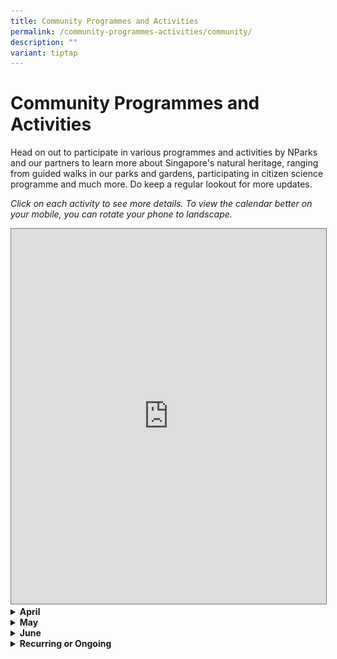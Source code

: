 ```yaml
---
title: Community Programmes and Activities
permalink: /community-programmes-activities/community/
description: ""
variant: tiptap
---
```

<h1><strong>Community Programmes and Activities</strong></h1>
<p>Head on out to participate in various programmes and activities by NParks
and our partners to learn more about Singapore's natural heritage, ranging
from guided walks in our parks and gardens, participating in citizen science
programme and much more. Do keep a regular lookout for more updates.</p>
<p><em>Click on each activity to see more details. To view the calendar better on your mobile, you can rotate your phone to landscape.</em>
</p>
<p></p>
<div class="iframe-wrapper">
<iframe style="border:solid 1px #777" height="600" width="100%" allowfullscreen="true" frameborder="0" src="https://calendar.google.com/calendar/embed?height=600&amp;wkst=1&amp;ctz=Asia%2FSingapore&amp;src=ODAzM2M1YWQ3MWU2MjMzMzcxOTYxMmRmZjRmNjdlNmFlNTRiZGFiMmQyMDViYmU2MDAwNDRiY2UwODk4NTM3ZEBncm91cC5jYWxlbmRhci5nb29nbGUuY29t&amp;color=%230B8043"></iframe>
</div>
<div data-type="detailGroup" class="isomer-accordion-group isomer-accordion isomer-accordion-white">
<details class="isomer-details">
<summary><strong>April</strong>
</summary>
<div data-type="detailsContent" class="isomer-details-content">
<p>Table</p>
<table style="minWidth: 75px">
<colgroup>
<col>
<col>
<col>
</colgroup>
<tbody>
<tr>
<th rowspan="1" colspan="1">
<p>Date</p>
</th>
<th rowspan="1" colspan="1">
<p>Event</p>
</th>
<th rowspan="1" colspan="1">
<p>How to Register</p>
</th>
</tr>
<tr>
<td rowspan="1" colspan="1">
<p>5 April 2025 (1:30pm-2:30pm)</p>
</td>
<td rowspan="1" colspan="1">
<p><strong>Wildlife in Our Neighbourhood with National Parks</strong>
</p>
<p>Discover how to live harmoniously with Singapore's wild residents through
responsible wildlife encounters.
<br>This talk will provide information on how to interact with wildlife and
nature responsibly, with a focus on commonly encountered wildlife species
such as long-tailed macaques, wild boars, civets, snakes etc.</p>
</td>
<td rowspan="1" colspan="1">
<p>Click <a href="https://www.nlb.gov.sg/main/whats-on/event-detail?event-id=174287277149" rel="noopener nofollow" target="_blank"><u>here</u></a> to
register.</p>
</td>
</tr>
<tr>
<td rowspan="1" colspan="1">
<p>5 April 2025 (2:30pm-3:30pm)</p>
</td>
<td rowspan="1" colspan="1">
<p><strong>Ocean Superheroes with Blossom World Society | Sembawang Public Library</strong>
</p>
<div class="isomer-image-wrapper">
<img style="width: 100%" height="auto" width="100%" alt="Ocean Superheroes with Blossom World Society graphic" src="/images/FoB 2025/5_Ocean_Superheroes_with_Blossom_World_Society.png">
</div>
<p>Join our parent-child programme with Blossom World Society to learn how
we can live sustainably and do our part to keep our beaches and oceans
clean!</p>
<p>In this programme:</p>
<p>• Warm up with fun yoga poses inspired by marine animals.</p>
<p>• Have fun with hands-on learning activities inspired by beach cleanups.</p>
<p>• Get useful tips on what can and cannot be recycled.</p>
<p>This programme is made accessible for autism and intellectual disability.
Suitable for children aged 7-12.</p>
<p>Registration is required. Please register 1 ticket each for your child
and yourself.</p>
</td>
<td rowspan="1" colspan="1">
<p>Click <a href="https://www.nlb.gov.sg/main/whats-on/event-detail?event-id=174245125395" rel="noopener nofollow" target="_blank"><u>here</u></a> to
register.</p>
</td>
</tr>
<tr>
<td rowspan="1" colspan="1">
<p>7 April 2025 (7pm-8:30pm)</p>
</td>
<td rowspan="1" colspan="1">
<p><strong>Introduction to the World of Fungi | Down to Earth</strong>
</p>
<div class="isomer-image-wrapper">
<img style="width: 100%" height="auto" width="100%" alt="Introduction to the World of Fungi graphic" src="/images/FoB 2025/6_Introduction_to_the_World_of_Fungi_.png">
</div>
<p>The kingdom of Fungi, making up one of the five kingdoms of living beings,
has an estimated 3.8 million species.</p>
<p>These fungi range from edible mushrooms that routinely sprout after rain,
to fungi that exist underground for their entire lifecycle.</p>
<p>Fungi/mushrooms have been used for different medicinal purposes, be it
in traditional Chinese medicine (Eg: Gandoderma and Cordyceps) to modern
western medication (Eg: Penicillin from Penicillum chrysogenum).</p>
<p>In addition to existing independently, an estimated 80+% of existing plant
species form symbiotic relationships with fungi within their roots. Join
us for a glimpse into the fascinating fungal world.</p>
<p>This programme is held in conjunction with Republic Polytechnic.</p>
</td>
<td rowspan="1" colspan="1">
<p>Click <a href="https://form.gov.sg/67d141eefacab583658bd6ca" rel="noopener nofollow" target="_blank"><u>here</u></a> to
register.</p>
</td>
</tr>
<tr>
<td rowspan="1" colspan="1">
<p>9 April 2025</p>
</td>
<td rowspan="1" colspan="1">
<p><strong>Wildlife in Our Neighbourhood</strong>
</p>
<p>The programme will provide information on how to interact with wildlife
and nature responsibly, with a focus on commonly encountered wildlife species
such as long-tailed macaques, wild boars, civets, snakes etc.</p>
</td>
<td rowspan="1" colspan="1">
<p>Registration has closed.</p>
</td>
</tr>
<tr>
<td rowspan="1" colspan="1">
<p>11 April 2025 (4:30pm-7pm)</p>
</td>
<td rowspan="1" colspan="1">
<p><strong>Children's Sustainability Lab&nbsp;</strong>
</p>
<div class="isomer-image-wrapper">
<img style="width: 100%" height="auto" width="100%" alt="Children_s_Sustainability_Lab.jpg" src="/images/FoB 2025/13_Children_s_Sustainability_Lab.jpg">
</div>
<p>Join the Blue Planet Initiative from the Singapore American School to
learn about Singapore's mangroves, local endangered animals, and plastic
waste! There will be fun activities suitable for children aged 4 to 10
years old.</p>
</td>
<td rowspan="1" colspan="1">
<p>Click <a href="https://www.nlb.gov.sg/main/whats-on/event-detail?event-id=174263843128" rel="noopener nofollow" target="_blank"><u>here</u></a> to
register.</p>
</td>
</tr>
<tr>
<td rowspan="1" colspan="1">
<p>12 April 2025 (11am-12pm)</p>
</td>
<td rowspan="1" colspan="1">
<p><strong>Little Tiger and Friends&nbsp;</strong>
</p>
<div class="isomer-image-wrapper">
<img style="width: 100%" height="auto" width="100%" alt="Little_Tiger___Friends.jpg" src="/images/FoB 2025/12_Little_Tiger___Friends.jpg">
</div>
<p>Two delightful books, Little Tiger and Little Tiger and the Snow Leopards
will be read by Dr Linda Gan, the author of both books. The beautifully
illustrated stories are about a tiger cub and its exciting adventures with
its best friend, Bird! Read by author Linda Gan, well-known in the field
of early childhood education in Singapore, Little Tiger and the Snow Leopards
will inspire love and empathy for animals. Children will also have a chance
to make a wildcat mask!</p>
</td>
<td rowspan="1" colspan="1">
<p>Click <a href="https://form.gov.sg/67d1426a16761c759cd568a8" rel="noopener nofollow" target="_blank"><u>here</u></a> to
register.</p>
</td>
</tr>
<tr>
<td rowspan="1" colspan="1">
<p>15 April 2025 (7pm-8pm)</p>
</td>
<td rowspan="1" colspan="1">
<p><strong>Beyond Looking Like a Stick | Down to Earth</strong>
</p>
<div class="isomer-image-wrapper">
<img style="width: 100%" height="auto" width="100%" alt="Beyond Looking like a Stick graphic" src="/images/FoB 2025/7_Beyond_Looking_like_a_Stick.png">
</div>
<p>Stick insects are famous for mimicking motionless sticks but they have
an amazing life history that goes beyond simple disguise. Their incredible
array of behavioural traits and strategies that they deploy to avoid predators
will astound you!</p>
<p>Join us as our speaker, Dr Eunice Tan, shares the work taken in uncovering
the behaviours of the charismatic, yet largely neglected, leaf and stick
insects.</p>
<p>This programme is part of a series on sustainability co-curated with the
NUS Department of Biological Sciences.</p>
<p></p>
<p>About the Speaker:</p>
<p>Dr Eunice Tan’s research focuses on the biodiversity, behaviour and ecology
of insects and spiders in Southeast Asian habitats. Eunice is an Assistant
Professor at the Department of Biological Sciences, National University
of Singapore, where she teaches undergraduate and graduate courses in behavioural
ecology.</p>
<p>Please note that presentation slides may be available during or after
the programme, depending on the programme. Where applicable, only participants
who attend the programme can have access to the slides via instructions
given during the programme.</p>
<p></p>
<p>Down to Earth:</p>
<p>Down to Earth Series unpacks pertinent sustainability topics and makes
them accessible whatever your background. From demystifying the latest
green buzzwords to illuminating the incredible biodiversity we live amongst,
join us and grow your knowledge with experts as they give you the break
down on all things green.</p>
<p></p>
</td>
<td rowspan="1" colspan="1">
<p>Click <a href="https://form.gov.sg/67d1402dfacab583658b5aa4" rel="noopener nofollow" target="_blank"><u>here</u></a> to
register.</p>
</td>
</tr>
<tr>
<td rowspan="1" colspan="1">
<p>19 April 2025 (8:30am - 10:30am)</p>
</td>
<td rowspan="1" colspan="1">
<p><strong>Plant Walk&nbsp;at Fort Canning Park</strong>
</p>
<div class="isomer-image-wrapper">
<img style="width: 100%" height="auto" width="100%" alt="Fort Canning Park gate" src="/images/FoB 2025/Plant_Walk_at_Fort_Canning_Park_Photo.jpg">
</div>
<p>Experience the grandeur of Fort Canning’s majestic heritage trees and
uncover their deep ties to Singapore’s history. With 17 heritage trees,
this rich site offers a unique glimpse into the nation’s botanical and
cultural legacy. Join us as we explore these gentle giants and the stories
they tell.</p>
</td>
<td rowspan="1" colspan="1">
<p>Registration closes on: 13 April 2025</p>
<p>Click <a href="https://tinyurl.com/NSSPlantGrpWalk2" rel="noopener nofollow" target="_blank">here</a> to
register.</p>
<p>Click <a href="https://www.nss.org.sg/events/plant-walk-at-fort-canning-2/" rel="noopener nofollow" target="_blank">here</a> to
visit the Nature Society Singapore website.</p>
</td>
</tr>
<tr>
<td rowspan="1" colspan="1">
<p>Programme Round Duration: 26 April 2025 - 22 May 2025</p>
</td>
<td rowspan="1" colspan="1">
<p><strong>Cyber Spotter Programme 2.0 April 2025</strong>
</p>
<div class="isomer-image-wrapper">
<img style="width: 100%" height="auto" width="100%" alt="Poster of the WWF Cyber Spotter Programme 2025" src="/images/FoB 2025/Cyber_Spotter_Programme_April_2025_Round_Photo.jpg">
</div>
<p>The Cyber Spotter Programme empowers volunteers to detect and report illegal
wildlife listings online as part of the Coalition to End Wildlife Trafficking
Online. Running four times a year, it aims to become a volunteer-led initiative.
Selected volunteers undergo training to identify and report prohibited
wildlife products, which WWF-Singapore reviews before working with coalition
members to remove them from online platforms.</p>
</td>
<td rowspan="1" colspan="1">
<p>Click <a href="https://cyberspotter.wwf.sg/" rel="noopener noreferrer nofollow" target="_blank">here</a> to
view website for more information.</p>
<p>Registration for the programme can be done through the main Cyber Spotter
Website. About 1.5 months before the next round of programme, the 'join
us' link will be updated with the registration form. When the registration
form is not active, there will be an interest form left instead for people
to leave their information for WWF-Singapore to contact for future rounds.</p>
</td>
</tr>
</tbody>
</table>
</div>
</details>
</div>
<div data-type="detailGroup" class="isomer-accordion-group isomer-accordion isomer-accordion-white">
<details class="isomer-details">
<summary><strong>May</strong>
</summary>
<div data-type="detailsContent" class="isomer-details-content">
<p>Table</p>
<table style="minWidth: 75px">
<colgroup>
<col>
<col>
<col>
</colgroup>
<tbody>
<tr>
<th rowspan="1" colspan="1">
<p>Date</p>
</th>
<th rowspan="1" colspan="1">
<p>Event</p>
</th>
<th rowspan="1" colspan="1">
<p>How to Register</p>
</th>
</tr>
<tr>
<td rowspan="1" colspan="1">
<p>5 May 2025 (7pm-8:30pm)</p>
</td>
<td rowspan="1" colspan="1">
<p><strong>Cultivating Growth: The Power of Plant Tissue Culture &amp; Multiplication</strong>
</p>
<div class="isomer-image-wrapper">
<img style="width: 100%" height="auto" width="100%" alt="" src="/images/FoB 2025/2_Cultivating_Growth_The_Power_of_Plant_Tissue_Culture_and_Multiplication.png">
</div>
<p>Did you know that the kingdom Plantae boasts an impressive 370,000 described
plant species? One fascinating feature of plants is their totipotent property,
which means that a single plant cell has the potential to develop into
an entire plant under the right conditions. Through plant tissue culture,
it's possible to grow large quantities of plants from a small starting
piece, such as a tiny portion of a leaf. This technique is invaluable for
multiplying critically endangered plants and producing healthy crops and
ornamental plants.</p>
<p>Join us for an enlightening session where the speaker will introduce the
concept of plant tissue culture and share how plants can be multiplied
for use in plant conservation, research, and commercial applications.</p>
<p>Don't miss this opportunity to gain insights into the fascinating world
of plant tissue culture and its wide-ranging applications!</p>
<p>This programme is held in conjunction with Republic Polytechnic.</p>
<p>About the Speaker</p>
<p>A botanist and mycologist by training, Dr Lim Wei Han is currently a lecturer
with the School of Applied Science, Republic Poly, teaching both PET(full
time diploma students) and CET (adult learners). He has worked with both
plants and fungi for over 18 years. His research interests range from plant/fungal
tissue culture, plant/fungal secondary metabolites and plant/fungal symbioses.</p>
</td>
<td rowspan="1" colspan="1">
<p>Click <a href="https://form.gov.sg/67f4aa4bf5fd1da45c52548b" rel="noopener nofollow" target="_blank"><u>here</u></a> to
register.</p>
</td>
</tr>
<tr>
<td rowspan="1" colspan="1">
<p>8 May 2025 (11:30am-1pm)</p>
</td>
<td rowspan="1" colspan="1">
<p><strong>The Biodiversity Kopitiam</strong>
</p>
<div class="isomer-image-wrapper">
<img style="width: 100%" height="auto" width="100%" alt="The Biodiversity Kopitiam" src="/images/FoB 2025/2.jpg">
</div>
<p>The Biodiversity Collective (TBC) plays on ""To Be Continued"". Biodiversity
must continue and it's not just something for experts to understand!</p>
<p>Kopitiam Edition - Lim Kopi (Drink Coffee), and learn about various topics
of biodiversity. A round-table kopitiam style where attendees rotate around
20min expert sharings.</p>
<p>8th May, 11.30am-1pm @ 76 Neil Rd, Ahimsa Sanctuary</p>
<p>Speakers:</p>
<p>Saravanan Sinniah, Conservation International (CI).</p>
<p>Cheng Puay and Samuel, from Ridge View Residential College (NUS).</p>
</td>
<td rowspan="1" colspan="1">
<p>Click <a href="https://www.eventbrite.co.uk/e/1301764886819?aff=oddtdtcreator" rel="noopener nofollow" target="_blank"><u>here</u></a> to
register.</p>
</td>
</tr>
<tr>
<td rowspan="1" colspan="1">
<p>10 May 2025 (10:30am-11:30am)</p>
</td>
<td rowspan="1" colspan="1">
<p><strong>Where Are All the Animals? Singapore's Illegal Wildlife Trade for Families</strong>
</p>
<div class="isomer-image-wrapper">
<img style="width: 100%" height="auto" width="100%" alt="" src="/images/FoB 2025/3_Where_are_All_the_Animals.jpg">
</div>
<p>Have you ever wondered how some people get to keep snakes, iguanas, squirrels,
birds, and other pets? Where did these animals come from? If you love a
specific animal and are able to care for it well, should you buy one? What
happens if each of us were to go around Singapore and take a wild animal
we love back as a pet?</p>
<p>Follow the stories of Ultra - the African ball python, Rio - the critically
endangered Indian star tortoise, and Kiki - the Blue-crowned hanging parrot,
to find out how animals who were poached, smuggled, and illegally traded
as pets are rescued and cared for in Singapore by the Animal Concerns,
Research and Education Society.</p>
<p>Whether big or small, you too can help wild animals!</p>
</td>
<td rowspan="1" colspan="1">
<p>Click <a href="https://www.nlb.gov.sg/main/whats-on/event-detail?event-id=174583286869" rel="noopener nofollow" target="_blank"><u>here</u></a> to
register.</p>
</td>
</tr>
<tr>
<td rowspan="1" colspan="1">
<p>17 May 2025 (2pm-3pm)</p>
</td>
<td rowspan="1" colspan="1">
<p><strong>From Rescue to Release: Navigating Wildlife Emergencies in Singapore</strong>
</p>
<div class="isomer-image-wrapper">
<img style="width: 100%" height="auto" width="100%" alt="Rescue to Release graphic" src="/images/FoB 2025/8_Rescue_to_Release.png">
</div>
<p>The Animal Concerns, Research and Education Society (ACRES) is a registered
Singaporean Charity and Institution of Public Character that aims to create
a world where all animals are treated as fellow sentient beings. One of
our key focus areas is Wildlife Rescue and Rehabilitation, where we rescue
thousands of animals each year.</p>
<p>In this talk, learn more about how Singapore's only Wildlife Rescue charity
functions and hear about our most exciting rescue stories. Empower yourselves
to play a part in helping animals by learning what to do when you see various
animals who are injured or in distress.</p>
</td>
<td rowspan="1" colspan="1">
<p>Registration for this activity has not opened yet. The link to register
will be updated here once registration opens.</p>
</td>
</tr>
<tr>
<td rowspan="1" colspan="1">
<p>18 May 2025 (11am-12pm)</p>
</td>
<td rowspan="1" colspan="1">
<p><strong>Getting to Know Our Wild Neighbours!</strong>
</p>
<div class="isomer-image-wrapper">
<img style="width: 100%" height="auto" width="100%" alt="" src="/images/FoB 2025/1_Getting_to_Know_Our_Wild_Neighbours.png">
</div>
<p>Have you ever chanced upon a troop of macaques in your estate or heard
the iconic "uwu!" calls of the koel? Get yourself acquainted with Our Wild
Neighbours and learn the dos and don'ts during a wildlife encounter. Get
practical tips on how you can coexist with the animals that share our island
home and what role each animal plays in keeping our city in nature green
and healthy.</p>
</td>
<td rowspan="1" colspan="1">
<p>Click <a href="https://form.gov.sg/67f4ad7242f7628adc8aaabf" rel="noopener nofollow" target="_blank"><u>here</u></a> to
register.</p>
</td>
</tr>
<tr>
<td rowspan="1" colspan="1">
<p>24 May 2025 (7pm-11pm)</p>
</td>
<td rowspan="1" colspan="1">
<p><strong><em>Leopard Cat </em>QUEST<em> @</em>Ubin</strong>
</p>
<p>We are excited to announce <em>Leopard Cat </em>QUEST<em> @</em>Ubin in
search of our elusive native wildcat. Nationally critically endangered,
the Leopard Cat is known to inhabit Pulau Ubin, Pulau Tekong, the Central
Catchment Nature Reserve and the Western Catchment. We will walk Pulau
Ubin’s rustic kampong lanes and forested areas in the silent, cool night,
to look for the glint of the Leopard Cats’ eyes, and hopefully also encounter
the Greater Mousedeer, Common Palm Civet, sleeping birds and butterflies,
foraging fruit bats, snakes, mangrove wildlife and more!</p>
</td>
<td rowspan="1" colspan="1">
<p>Click <a href="https://www.swagcat.org/store/Leopard-Cat-QUEST-@Ubin-p450716014" rel="noopener nofollow" target="_blank"><u>here</u></a> to
register.</p>
</td>
</tr>
<tr>
<td rowspan="1" colspan="1">
<p>26 May 2025 (7pm-8:30pm)</p>
</td>
<td rowspan="1" colspan="1">
<p><strong>Mangrove and Coastal Horseshoe Crabs: Guardians of the Coastal Ecosystems</strong>
</p>
<div class="isomer-image-wrapper">
<img style="width: 100%" height="auto" width="100%" alt="" src="/images/FoB 2025/5_Mangrove_and_Coastal_Horseshoe_Crabs_Guardians_of_the_Coastal_Ecosystems.png">
</div>
<p>Horseshoe crabs are ancient arthropods that have roamed the Earth for
over 450 million years. Interestingly, they are also not true crabs but
are more related to spiders and scorpions. This talk explores the remarkable
biology, history, and ecological significance of these creatures. We will
delve into the fascinating features of horseshoe crabs, including their
unique anatomy, behaviour, and the important role they play in the marine
ecosystem.</p>
<p>Additionally, the talk will address the conservation challenges horseshoe
crabs face, including the impact of overharvesting and habitat loss on
their populations, and the measures being taken to protect them.</p>
<p>By the end of the session, participants will gain a deep appreciation
for these “living fossils”, their critical role in modern medicine, and
the ongoing efforts to ensure their survival in the face of increasing
environmental pressures.</p>
<p>This programme is held in conjunction with Republic Polytechnic.</p>
</td>
<td rowspan="1" colspan="1">
<p>Click <a href="https://form.gov.sg/67f3467c9ee26e0ce9a7868c" rel="noopener nofollow" target="_blank"><u>here</u></a> to
register.</p>
</td>
</tr>
</tbody>
</table>
</div>
</details>
</div>
<div data-type="detailGroup" class="isomer-accordion-group isomer-accordion isomer-accordion-white">
<details class="isomer-details">
<summary><strong>June</strong>
</summary>
<div data-type="detailsContent" class="isomer-details-content">
<p>Table</p>
<table style="minWidth: 75px">
<colgroup>
<col>
<col>
<col>
</colgroup>
<tbody>
<tr>
<th rowspan="1" colspan="1">
<p>Date</p>
</th>
<th rowspan="1" colspan="1">
<p>Event</p>
</th>
<th rowspan="1" colspan="1">
<p>How to Register</p>
</th>
</tr>
<tr>
<td rowspan="1" colspan="1">
<p>3 June 2025 (7pm-8pm)</p>
</td>
<td rowspan="1" colspan="1">
<p><strong>Phytoplankton Ecology in Singapore and Beyond! | Down to Earth</strong>
</p>
<div class="isomer-image-wrapper">
<img style="width: 100%" height="auto" width="100%" alt="Phytoplankton_Ecology_in_Singapore_and_Beyond_.png" src="/images/FoB 2025/11_Phytoplankton_Ecology_in_Singapore_and_Beyond_.png">
</div>
<p>Phytoplankton play a vital role in aquatic ecosystems and sequester carbon
dioxide in our atmosphere. More than 50% of our oxygen comes from phytoplankton
in the world’s oceans and lakes.</p>
<p>Understanding the role of phytoplankton in aquatic ecosystems will help
in advancing the solutions to problems facing today’s water resources,
such as harmful algal blooms, pollution, and climate change.</p>
<p>Join us in this talk as Dr Maxine Mowe shares more on phytoplankton and
how their growth and production can possibly be the solution for increasing
carbon capture globally.</p>
<p>This programme is part of a series on sustainability co-curated with the
NUS Department of Biological Sciences.</p>
<p></p>
<p>About the Speaker:</p>
<p>Dr. Maxine Mowe is a biology lecturer at the National University of Singapore
in the Department of Biological Sciences and has more than 14 years of
research experience in aquatic biology specifically in phytoplankton and
zooplankton ecology and has been a lecturer since 2019. She has worked
on the ecology of several cyanobacterial taxa (Microcystis, Raphidiopsis),
phytoplankton and zooplankton interactions, microplastic impacts and eutrophication
and algal bloom mitigation using aquatic plants in Singapore’s reservoirs
and coastal environment. She teaches various biology and ecology courses
(General Biology, Evolutionary Biology, Freshwater Biology, Plankton Ecology)
for undergraduate students and several courses (Freshwater Conservation,
Food Security and Sustainability and Internships) for the Masters’ programme
in NUS on Biodiversity Conservation and Sustainability. She is also a voluntary
committee member for Care for Creation Committee at Caritas since 1 January
2023. Together with the rest of the committee, she has planned several
environmental activities including beach clean-ups, intertidal walks, tree
planting events and workshops for adults and children.</p>
<p></p>
<p>Please note that presentation slides may be available during or after
the programme, depending on the programme. Where applicable, only participants
who attend the programme can have access to the slides via instructions
given during the programme.</p>
<p></p>
<p>Down to Earth:</p>
<p>Down to Earth Series unpacks pertinent sustainability topics and makes
them accessible whatever your background. From demystifying the latest
green buzzwords to illuminating the incredible biodiversity we live amongst,
join us and grow your knowledge with experts as they give you the break
down on all things green.</p>
</td>
<td rowspan="1" colspan="1">
<p>Click <a href="https://www.nlb.gov.sg/main/whats-on" rel="noopener nofollow" target="_blank"><u>here</u></a> to
register.</p>
</td>
</tr>
<tr>
<td rowspan="1" colspan="1">
<p>8 June 2025 (11am-12pm)</p>
</td>
<td rowspan="1" colspan="1">
<p><strong>Top 10 Weirdest Critters of Singapore’s Rainforest</strong>
</p>
<div class="isomer-image-wrapper">
<img style="width: 100%" height="auto" width="100%" alt="" src="/images/FoB 2025/4_Top_10_Weirdest_Critters_of_Singapore_s_Rainforest.jpg">
</div>
<p>Discover Singapore's weirdest rainforest critters, from gliding snakes
to worms with claws! These amazing wildlife and weird facts are featured
in a children's book - Top 10 Weirdest Critters of Singapore's Rainforest.</p>
<p>Published by Cicada Tree Eco-Place, the book is an environmental education
resource of the ""Protect Our Last Wilderness"" campaign. Launched in 2019,
the campaign highlights the pressing need to prevent the disappearance
of the island’s last remaining wilderness areas, which are an important
buffer against the effects of climate change.</p>
</td>
<td rowspan="1" colspan="1">
<p>Click <a href="https://www.nlb.gov.sg/main/whats-on" rel="noopener nofollow" target="_blank"><u>here</u></a> to
register.</p>
</td>
</tr>
<tr>
<td rowspan="1" colspan="1">
<p>14 June 2025 (11am-1pm)</p>
</td>
<td rowspan="1" colspan="1">
<p><strong>The Biodiversity Collage Workshop</strong>
</p>
<div class="isomer-image-wrapper">
<img style="width: 100%" height="auto" width="100%" alt="The_Transmutation_Principle.png" src="/images/FoB 2025/14__The_Transmutation_Principle.png">
</div>
<p>In this workshop, you'll learn why biodiversity is vital for the wellbeing
&amp; preservation of our societal ecosystems. The challenge lies in balancing
urban demand for natural resources/services with a need to protect nature.</p>
<p>Through this hands-on interactive workshop, we'll unpack our interdependence
with nature &amp; how human activities are contributing to biodiversity
loss. Learn about the interconnectedness of all life on Earth. Thanks to
a science-based set of cards (based on the IPBES reports), discover the
fundamental interactions within biodiversity, the causes and consequences
of its decline. Discover how our societies and even health systems depend
very much on nature.</p>
<p>This workshop is organised in conjunction with The Biodiversity Collage
and The Transmutation Principle.</p>
<p>About The Transmutation Principle:</p>
<p>TTP is a sustainability-driven consulting company whose mission is to
be catalysts of change to protect and sustain our planet, for the well-being
of future generations. We curate climate education workshops through collaborative,
gamified workshops such as this for organisations at every stage, while
contributing back to communities through our flagship, pro-bono public
workshops.</p>
<p>Our</p>
<p>services employ a breadth of solutions catered for different maturity
levels across the organization's transformational journey from establishing
foundational excellence to elevating their organisational ESG strategy,
as we navigate this increasingly volatile environment together.</p>
<p>Here's how:</p>
<p>📖 Create accessible climate education for all</p>
<p>🛠️ Outsource your sustainability pain points to us</p>
<p>💡 Diagnose &amp; drive sustainable change.</p>
</td>
<td rowspan="1" colspan="1">
<p>Registration for this activity has not opened yet. The link to register
will be updated here once registration opens.</p>
</td>
</tr>
<tr>
<td rowspan="1" colspan="1">
<p>14 June 2025 (2:30pm-4pm)</p>
</td>
<td rowspan="1" colspan="1">
<p><strong>Unveiling the Secrets of Leopard Cats in Singapore | Down to Earth</strong>
</p>
<div class="isomer-image-wrapper">
<img style="width: 100%" height="auto" width="100%" alt="" src="/images/FoB 2025/7_Unveiling_the_Secrets_of_Leopard_Cats_in_Singapore.png">
</div>
<p>Join us for a fascinating lecture with Marcus Chua from the Lee Kong Chian
Natural History Museum. Marcus will share his expertise on leopard cats
in Singapore, covering their habitats, ecology, population genetics, and
threats. Recent research has identified key habitats, including Pulau Tekong,
Pulau Ubin, the Central and Western Catchments, and Changi. With only around
50 individuals remaining, conservation efforts are crucial. Register now
for this enlightening web lecture and join the conversation on leopard
cat conservation in Singapore!</p>
<p>About the speaker</p>
<p>Marcus Chua is a mammal researcher with expertise in leopard cats and
mouse-deer. He works at the Lee Kong Chian Natural History Museum. Fun
fact: Marcus was the first in the world to record leopard cats on reclaimed
land! Read more from his blog here.</p>
</td>
<td rowspan="1" colspan="1">
<p>Click <a href="https://go.gov.sg/signuplink-uslcs" rel="noopener nofollow" target="_blank"><u>here</u></a> to
register.</p>
</td>
</tr>
<tr>
<td rowspan="1" colspan="1">
<p>21 June 2025 (11am-12pm)</p>
</td>
<td rowspan="1" colspan="1">
<p><strong>From Rescue to Release: Navigating Wildlife Emergencies in Singapore</strong>
</p>
<div class="isomer-image-wrapper">
<img style="width: 100%" height="auto" width="100%" alt="Rescue to Release graphic" src="/images/FoB 2025/10_Rescue_to_Release.png">
</div>
<p>The Animal Concerns, Research and Education Society (ACRES) is a registered
Singaporean Charity and Institution of Public Character that aims to create
a world where all animals are treated as fellow sentient beings. One of
our key focus areas is Wildlife Rescue and Rehabilitation, where we rescue
thousands of animals each year.</p>
<p>In this talk, learn more about how Singapore's only Wildlife Rescue charity
functions and hear about our most exciting rescue stories. Empower yourselves
to play a part in helping animals by learning what to do when you see various
animals who are injured or in distress.</p>
</td>
<td rowspan="1" colspan="1">
<p>Registration for this activity has not opened yet. The link to register
will be updated here once registration opens.</p>
</td>
</tr>
<tr>
<td rowspan="1" colspan="1">
<p></p>
</td>
<td rowspan="1" colspan="1">
<p></p>
</td>
<td rowspan="1" colspan="1">
<p></p>
</td>
</tr>
<tr>
<td rowspan="1" colspan="1">
<p>28 June 2025 (1.30pm-2.30pm)</p>
</td>
<td rowspan="1" colspan="1">
<p><strong>Playtime with Timmy and his Wild Neighbours</strong>
</p>
<div class="isomer-image-wrapper">
<img style="width: 100%" height="auto" width="100%" alt="Playtime with Timmy and his wild neighbours graphic" src="/images/FoB 2025/2_Playtime_with_Timmy_and_his_wild_neighbours.png">
</div>
<p>Join Timmy on an exciting journey around his neighbourhood as he discovers
amazing animals that live around him!</p>
<p>From playful macaques to curious otters and helpful bats, there are many
different types of wildlife in our midst, and much to learn about sharing
our space with them.</p>
<p>Let’s find out how we can be good neighbours to the animals around us!</p>
</td>
<td rowspan="1" colspan="1">
<p>Registration for this activity has not opened yet. The link to register
will be updated here once registration opens.</p>
</td>
</tr>
</tbody>
</table>
</div>
</details>
</div>
<div data-type="detailGroup" class="isomer-accordion-group isomer-accordion isomer-accordion-white">
<details class="isomer-details">
<summary><strong>Recurring or Ongoing</strong>
</summary>
<div data-type="detailsContent" class="isomer-details-content">
<p>Table</p>
<table style="minWidth: 75px">
<colgroup>
<col>
<col>
<col>
</colgroup>
<tbody>
<tr>
<th rowspan="1" colspan="1">
<p>Date</p>
</th>
<th rowspan="1" colspan="1">
<p>Event</p>
</th>
<th rowspan="1" colspan="1">
<p>How to Register</p>
</th>
</tr>
<tr>
<td rowspan="1" colspan="1">
<p>25 February 2025 - Ongoing</p>
</td>
<td rowspan="1" colspan="1">
<p><strong>Uncovering the Deep Importance of Our Oceans</strong>
</p>
<div class="isomer-image-wrapper">
<img style="width: 100%" height="auto" width="100%" alt="A picture of two people sailing a boat across the sea along with accompanying text." src="/images/FoB 2025/Uncovering_the_Deep_Importance_of_Our_Oceans_Photo.png">
</div>
<p>The Oceans E learning modules are designed to help users explore how the
ocean influences our daily lives and the marine creatures that inhabit
it, recognize actions that may harm ocean ecosystems, and discover ongoing
conservation efforts to protect our seas.
<br>This module is totally free! All you need to do is create an account and
log in to gain access.</p>
</td>
<td rowspan="1" colspan="1">
<p>Click <a href="https://www.wwf.sg/learn/courses/uncovering-the-deep-importance-of-our-oceans/" rel="noopener nofollow" target="_blank">here</a> to
visit the e-module website.</p>
</td>
</tr>
<tr>
<td rowspan="1" colspan="1">
<p>First Saturday of every month: 5 April 2025, 3 May 2025, 7 June 2025</p>
</td>
<td rowspan="1" colspan="1">
<p><strong>WWF-Singapore Explores: Wetland Watchers @ Lim Chu Kang Nature Park</strong>
</p>
<p>Experience a day as a field biologist with WWF-Singapore’s Wetland Watchers
at Lim Chu Kang Nature Park! Join this citizen science programme to observe
and document biodiversity while learning to identify birds, dragonflies,
and key field techniques. No experience needed—just bring your curiosity!
The data collected will support conservation efforts in Singapore’s ecosystems.
Sign up now and be part of protecting our wetlands!</p>
</td>
<td rowspan="1" colspan="1">
<p>Click <a href="https://www.eventbrite.sg/o/world-wide-fund-for-nature-wwf-33237300799" rel="noopener nofollow" target="_blank">here</a> to
register.</p>
<p>If the event’s last registration date has passed, follow WWF on Eventbrite
to get notified when registration for the next round starts.</p>
</td>
</tr>
<tr>
<td rowspan="1" colspan="1">
<p>Second Saturday of each month: 12 April 2025, 10 May 2025, 14 June 2025</p>
</td>
<td rowspan="1" colspan="1">
<p><strong>WWF-Singapore Explores: Natural Heritage Walks at Rifle Range Nature Park</strong>
</p>
<p>Join the WWF-led guided walk to learn about the rich variety of plants
and animals found in the park. You will get a chance to spot many types
of wildlife such as the Sunda Colugo, hear the melodious call of the Straw-headed
Bulbul, to name a few. The tour will include visits to Gliders Boardwalk
to view animal crossing features such as rope bridges and colugo poles,
Waterhen hide, and the Quarry Wetland which is transformed from the former
Sin Seng Quarry.</p>
</td>
<td rowspan="1" colspan="1">
<p>Click <a href="https://www.eventbrite.sg/o/world-wide-fund-for-nature-wwf-33237300799" rel="noopener nofollow" target="_blank">here</a> to
register.</p>
<p>If the event’s last registration date has passed, follow WWF on Eventbrite
to get notified when registration for the next round starts.</p>
</td>
</tr>
<tr>
<td rowspan="1" colspan="1">
<p>10 December&nbsp;2024 – 1 June 2025 (9am-6pm)</p>
</td>
<td rowspan="1" colspan="1">
<p><strong>We Love Our Planet - A Nature Action Exhibition</strong>
</p>
<div class="isomer-image-wrapper">
<img style="width: 100%" height="auto" width="100%" alt="" src="/images/FoB 2025/SBG_we_love_our_planet.jpg">
</div>
<p>The latest exhibition at the Singapore Botanic Gardens’ CDL Green Gallery, <strong>‘We Love Our Planet,’</strong> shines
a spotlight on the indispensable role of nature in our lives. Despite its
profound importance, nature is often undervalued and taken for granted.
Yet, restoring the delicate balance between nature and society has never
been more urgent to ensure the well-being of both.</p>
<p>&nbsp;In collaboration with 24 international and local organisations,
this exhibition highlights the critical role of biodiversity in supporting
ecosystem resilience and combating the climate crisis. It celebrates Southeast
Asia’s rich natural heritage while showcasing Singapore's ongoing conservation
efforts and the global call for ecosystem restoration, aligned with the
Singapore Green Plan 2030.</p>
</td>
<td rowspan="1" colspan="1">
<p>Click <a href="https://www.nparks.gov.sg/sbg/whats-happening/calendar-of-events/exhibition_cdl_we-love-our-planet-2024" rel="noopener nofollow" target="_blank">here</a> for
more details!</p>
</td>
</tr>
<tr>
<td rowspan="1" colspan="1">
<p>Exhibition runs till 27 November 2025 (9am-6pm)</p>
</td>
<td rowspan="1" colspan="1">
<p><strong>Ethnobotany and Diversity of Dipterocarps</strong>
</p>
<div class="isomer-image-wrapper">
<img style="width: 100%" height="auto" width="100%" alt="" src="/images/FoB 2025/SBG_ethnobotany_and_diversity_of_dipterocarps.jpg">
</div>
<p>The Singapore Botanic Gardens' Rain Forest is one of the oldest remnants
of primary rain forests in Singapore. Spanning 6.2 hectares, it is home
to over 300 species of plants, including majestic, mature dipterocarps.
This rain forest is part of the original lowland dipterocarp forest that
once covered much of the island, a natural heritage preserved by successive
directors of the Gardens . The OCBC Arboretum in the Singapore Botanic
Gardens, managed by NParks, is Southeast Asia’s first high-tech conservation
initiative for dipterocarps. The Arboretum houses 200 species of dipterocarps
and employs an Internet of Things (IoT) system to remotely and continuously
monitor tree growth and environmental conditions.&nbsp;
<br>This exhibition invites you to explore the rich history, ecological importance,
and versatile uses of dipterocarps. Join us to uncover the stories of these
forest giants and their lasting impact on our environment and heritage.</p>
</td>
<td rowspan="1" colspan="1">
<p>Click <a href="https://www.nparks.gov.sg/sbg/whats-happening/calendar-of-events/exhibition_ethnobotany-and-diversity-of-dipterocarps" rel="noopener nofollow" target="_blank">here</a> for
more details!</p>
</td>
</tr>
<tr>
<td rowspan="1" colspan="1">
<p>04 Apr 2025 - 31 Jul 2025</p>
</td>
<td rowspan="1" colspan="1">
<p><strong>Celebrating Singapore Botanic Gardens</strong>
</p>
<div class="isomer-image-wrapper">
<img style="width: 100%" height="auto" width="100%" alt="" src="/images/FoB 2025/SBG_celebrating_singapore_botanic_gardens.jpg">
</div>
<p>This year, the Singapore Botanic Gardens marks a series of incredible
milestones, including the 10th anniversary of its UNESCO World Heritage
Site inscription! As Singapore’s first and only UNESCO World Heritage Site—and
the world’s only tropical botanical garden on the list—the Gardens stands
as a treasured symbol of our City in Nature.
<br>We’re also celebrating 150 years of the Singapore Herbarium and the Library
of Botany and Horticulture, along with 30 years of the National Orchid
Garden—cornerstones of the Gardens’ research, education and conservation
work. These milestones coincide with Singapore’s 60th year of independence,
making this a truly special occasion!
<br>Join us for a year-long celebration! Kicking off with the Singapore Botanic
Gardens Heritage Festival in July, enjoy a vibrant line-up of exhibitions,
events, and activities that bring the Gardens’ rich history and cultural
heritage to life.</p>
</td>
<td rowspan="1" colspan="1">
<p>Click <a href="https://www.nparks.gov.sg/sbg/whats-happening/calendar-of-events/celebrating-sbg" rel="noopener nofollow" target="_blank">here</a> for
more details!</p>
</td>
</tr>
<tr>
<td rowspan="1" colspan="1">
<p>17&nbsp;April 2025 - 17 July 2025 (5am-12am)</p>
</td>
<td rowspan="1" colspan="1">
<p><strong>Treasures of the Singapore Herbarium</strong>
</p>
<div class="isomer-image-wrapper">
<img style="width: 100%" height="auto" width="100%" alt="" src="/images/FoB 2025/SBG_treasures_of_the_singapore_herbarium.jpg">
</div>
<p>The Singapore Herbarium (SING) was established in 1875 by James Henry
Murton, marking the beginning of scientific research at the Singapore Botanic
Gardens. What began as a limited collection of specimens in Murton’s office
has grown into collection of approximately 800,000 specimens. Today, the
Singapore Herbarium is recognised as the one of the largest and most important
herbaria in our biodiverse Southeast Asian region.&nbsp;&nbsp;
<br>Our collection played an important role in securing the UNESCO World Heritage
status for the Singapore Botanic Gardens in 2015. To ensure the Herbarium
is preserved for future generations, we are continuously enhancing and
expanding our facilities.&nbsp;
<br>In celebration of the Herbarium’s 150th anniversary, we are embarking
on an ambitious digitisation project to make our specimens freely accessible
online.</p>
</td>
<td rowspan="1" colspan="1">
<p>Click <a href="https://www.nparks.gov.sg/sbg/whats-happening/calendar-of-events/exhibition_treasures-of-sing-herbarium_2025" rel="noopener nofollow" target="_blank">here</a> for
more details!</p>
</td>
</tr>
</tbody>
</table>
</div>
</details>
</div>
<p></p>